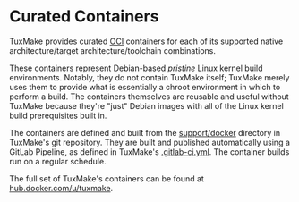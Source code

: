 # Curated Containers

TuxMake provides curated [OCI](https://opencontainers.org/) containers for each
of its supported native architecture/target architecture/toolchain
combinations.

These containers represent Debian-based *pristine* Linux kernel build
environments. Notably, they do not contain TuxMake itself; TuxMake merely uses
them to provide what is essentially a chroot environment in which to perform a
build. The containers themselves are reusable and useful without TuxMake
because they're "just" Debian images with all of the Linux kernel build
prerequisites built in.

The containers are defined and built from the
[support/docker](https://gitlab.com/Linaro/tuxmake/-/tree/master/support/docker)
directory in TuxMake's git repository. They are built and published
automatically using a GitLab Pipeline, as defined in TuxMake's
[.gitlab-ci.yml](https://gitlab.com/Linaro/tuxmake/-/blob/master/.gitlab-ci.yml).
The container builds run on a regular schedule.

The full set of TuxMake's containers can be found at
[hub.docker.com/u/tuxmake](https://hub.docker.com/u/tuxmake).
